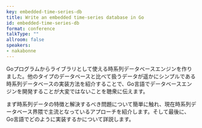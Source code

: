 ```yaml
---
key: embedded-time-series-db
title: Write an embedded time-series database in Go
id: embedded-time-series-db
format: conference
talkType: ""
allroom: false
speakers:
- nakabonne
---
```

Goプログラムからライブラリとして使える時系列データベースエンジンを作りました。他のタイプのデータベースと比べて扱うデータが遥かにシンプルである時系列データベースの実装方法を紹介することで、Go言語でデータベースエンジンを開発することが大変ではないことを聴衆に伝えます。

まず時系列データの特徴と解決するべき問題について簡単に触れ、現在時系列データベース界隈で主流となっているアプローチを紹介します。そして最後に、Go言語でどのように実装するかについて詳説します。
